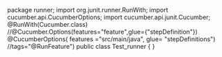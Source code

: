 package runner;
import org.junit.runner.RunWith;
import cucumber.api.CucumberOptions;
import cucumber.api.junit.Cucumber;
@RunWith(Cucumber.class)
//@Cucumber.Options(features="feature",glue={"stepDefinition"})
@CucumberOptions(
features ="src/main/java",
glue= "stepDefinitions")
//tags="@RunFeature")
public class Test_runner {
}
